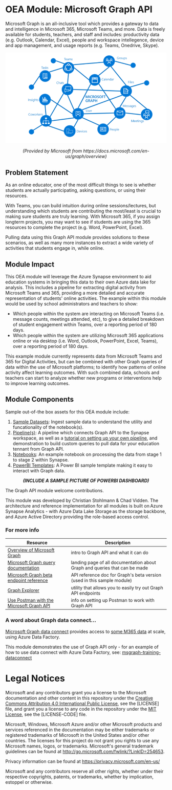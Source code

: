 # OEA Module: Microsoft Graph API
Microsoft Graph is an all-inclusive tool which provides a gateway to data and intelligence in Microsoft 365, Microsoft Teams, and more. Data is freely available for students, teachers, and staff and includes: productivity data (e.g. Outlook, Calendar, Excel), people and workspace intellegence, device and app management, and usage reports (e.g. Teams, Onedrive, Skype). 

![alt text](https://github.com/cstohlmann/oea-graph-api/blob/main/docs/images/Graph%20visual.png)
<p align="center">
    <em>(Provided by Microsoft from https://docs.microsoft.com/en-us/graph/overview)</em>
</p>

## Problem Statement
As an online educator, one of the most difficult things to see is whether students are actually participating, asking questions, or using their resources. 

With Teams, you can build intuition during online sessions/lectures, but understanding which students are contributing the most/least is crucial to making sure students are truly learning. With Microsoft 365, if you assign longterm projects, you may want to see if students are using the 365 resources to complete the project (e.g. Word, PowerPoint, Excel). 

Pulling data using this Graph API module provides solutions to these scenarios, as well as many more instances to extract a wide variety of activities that students engage in, while online.
## Module Impact
This OEA module will leverage the Azure Synapse environment to aid education systems in bringing this data to their own Azure data lake for analysis. This includes a pipeline for extracting digital activity from Microsoft Teams and 365, providing a more detailed and accurate representation of students' online activities. The example within this module would be used by school administrators and teachers to show:

 - Which people within the system are interacting on Microsoft Teams (i.e. message counts, meetings attended, etc), to give a detailed breakdown of student engagement within Teams, over a reporting period of 180 days. 
 - Which people within the system are utilizing Microsoft 365 applications online or via desktop (i.e. Word, Outlook, PowerPoint, Excel, Teams), over a reporting period of 180 days.

This example module currently represents data from Microsoft Teams and 365 for Digital Activities, but can be combined with other Graph queries of data within the use of Microsoft platforms; to identify how patterns of online activity affect learning outcomes. With such combined data, schools and teachers can start to analyze whether new programs or interventions help to improve learning outcomes.  

## Module Components
Sample out-of-the box assets for this OEA module include: 
1. [Sample Datasets](https://github.com/cstohlmann/oea-graph-api/tree/main/datasets): Ingest sample data to understand the utility and funcationality of the notebook(s).
2. [Pipeline(s)](https://github.com/cstohlmann/oea-graph-api/tree/main/pipelines): A pipeline which connects Graph API to the Synapse workspace, as well as a [tutorial on setting up your own pipeline](https://github.com/cstohlmann/oea-graph-api/blob/main/docs/documents/Graph_API_Pipeline.pdf), and demonstration to build custom queries to pull data for your education tennant from Graph API.
4. [Notebooks](https://github.com/cstohlmann/oea-graph-api/tree/main/notebooks): An example notebook on processing the data from stage 1 to stage 2 within Synapse. 
5. [PowerBI Templates](https://github.com/cstohlmann/oea-graph-api/tree/main/powerbi): A Power BI sample template making it easy to interact with Graph data.
 <p align="center">
    <em><strong>(INCLUDE A SAMPLE PICTURE OF POWERBI DASHBOARD)</em></strong>
</p>

The Graph API module welcome contributions.

This module was developed by Christian Stohlmann & Chad Vidden. The architecture and reference implementation for all modules is built on Azure Synapse Analytics - with Azure Data Lake Storage as the storage backbone, and Azure Active Directory providing the role-based access control.

### For more info
| Resource | Description |
| --- | --- |
| [Overview of Microsoft Graph](https://docs.microsoft.com/en-us/graph/overview) | intro to Graph API and what it can do |
| [Microsoft Graph query documentation](https://docs.microsoft.com/en-us/graph/) | landing page of all documentation about Graph and queries that can be made |
| [Microsoft Graph beta endpoint reference](https://docs.microsoft.com/en-us/graph/api/overview?view=graph-rest-beta) | API reference doc for Graph's beta version (used in this sample module) |
| [Graph Explorer](https://developer.microsoft.com/en-us/graph/graph-explorer) | utility that allows you to easily try out Graph API endpoints |
| [Use Postman with the Microsoft Graph API](https://docs.microsoft.com/en-us/graph/use-postman) | info on setting up Postman to work with Graph API |

### A word about Graph data connect...
[Microsoft Graph data connect](https://docs.microsoft.com/en-us/graph/data-connect-concept-overview) provides access to [some M365 data](https://docs.microsoft.com/en-us/graph/data-connect-datasets) at scale, using Azure Data Factory.

This module demonstrates the use of Graph API only - for an example of how to use data connect with Azure Data Factory, see: [msgraph-training-dataconnect](https://github.com/microsoftgraph/msgraph-training-dataconnect)

# Legal Notices
Microsoft and any contributors grant you a license to the Microsoft documentation and other content in this repository under the [Creative Commons Attribution 4.0 International Public License](https://creativecommons.org/licenses/by/4.0/legalcode), see the [LICENSE] file, and grant you a license to any code in the repository under the [MIT License](https://opensource.org/licenses/MIT), see the [LICENSE-CODE] file.

Microsoft, Windows, Microsoft Azure and/or other Microsoft products and services referenced in the documentation may be either trademarks or registered trademarks of Microsoft in the United States and/or other countries. The licenses for this project do not grant you rights to use any Microsoft names, logos, or trademarks. Microsoft's general trademark guidelines can be found at http://go.microsoft.com/fwlink/?LinkID=254653.

Privacy information can be found at https://privacy.microsoft.com/en-us/

Microsoft and any contributors reserve all other rights, whether under their respective copyrights, patents, or trademarks, whether by implication, estoppel or otherwise.
